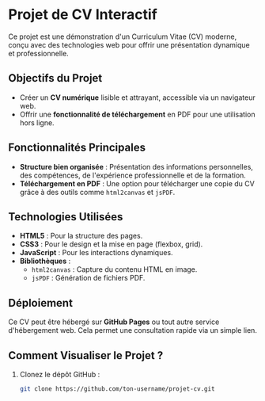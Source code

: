 # Projet de CV Interactif

Ce projet est une démonstration d'un Curriculum Vitae (CV) moderne, conçu avec des technologies web pour offrir une présentation dynamique et professionnelle. 

## Objectifs du Projet

- Créer un **CV numérique** lisible et attrayant, accessible via un navigateur web.
- Offrir une **fonctionnalité de téléchargement** en PDF pour une utilisation hors ligne.

## Fonctionnalités Principales

- **Structure bien organisée** : Présentation des informations personnelles, des compétences, de l'expérience professionnelle et de la formation.
- **Téléchargement en PDF** : Une option pour télécharger une copie du CV grâce à des outils comme `html2canvas` et `jsPDF`.

## Technologies Utilisées

- **HTML5** : Pour la structure des pages.
- **CSS3** : Pour le design et la mise en page (flexbox, grid).
- **JavaScript** : Pour les interactions dynamiques.
- **Bibliothèques** :
  - `html2canvas` : Capture du contenu HTML en image.
  - `jsPDF` : Génération de fichiers PDF.

## Déploiement

Ce CV peut être hébergé sur **GitHub Pages** ou tout autre service d'hébergement web. Cela permet une consultation rapide via un simple lien.

## Comment Visualiser le Projet ?

1. Clonez le dépôt GitHub :
   ```bash
   git clone https://github.com/ton-username/projet-cv.git
